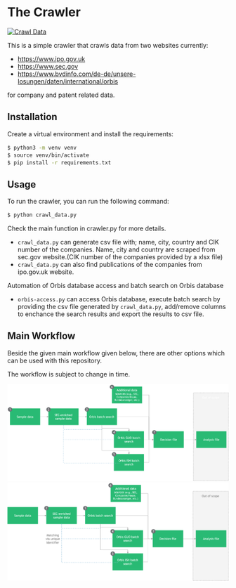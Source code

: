 
# The Crawler 

[![Crawl Data](https://github.com/mrtrkmn/IDP-Works/actions/workflows/execute.yaml/badge.svg)](https://github.com/mrtrkmn/IDP-Works/actions/workflows/execute.yaml)

This is a simple crawler that crawls data from two websites currently:

- https://www.ipo.gov.uk
- https://www.sec.gov
- https://www.bvdinfo.com/de-de/unsere-losungen/daten/international/orbis

for company and patent related data.

## Installation

Create a virtual environment and install the requirements:
```bash 
$ python3 -m venv venv
$ source venv/bin/activate
$ pip install -r requirements.txt
```

## Usage

To run the crawler, you can run the following command:

```bash
$ python crawl_data.py
```
Check the main function in crawler.py for more details.


- `crawl_data.py` can generate csv file with; name, city, country and CIK number of the companies. Name, city and country are scraped from sec.gov website.(CIK number of the companies provided by a xlsx file)
- `crawl_data.py` can also find publications of the companies from ipo.gov.uk website. 


Automation of Orbis database access and batch search on Orbis database

- `orbis-access.py` can access Orbis database, execute batch search by providing the csv file generated by `crawl_data.py`, add/remove columns to enchance the search results and export the results to csv file.

## Main Workflow 

Beside the given main workflow given below, there are other options which can be used with this repository. 

The workflow is subject to change in time. 

![workflow](.github/imgs/workflow-on-dark.png#gh-dark-mode-only)
![workflow](.github/imgs/workflow-on-light.png#gh-light-mode-only)

